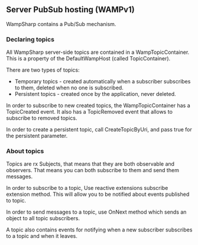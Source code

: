 ## Server PubSub hosting (WAMPv1)

WampSharp contains a Pub/Sub mechanism.

### Declaring topics
All WampSharp server-side topics are contained in a WampTopicContainer. This is a property of the DefaultWampHost (called TopicContainer).

There are two types of topics:
* Temporary topics - created automatically when a subscriber subscribes to them, deleted when no one is subscribed.
* Persistent topics - created once by the application, never deleted.

In order to subscribe to new created topics, the WampTopicContainer has a TopicCreated event. It also has a TopicRemoved event that allows to subscribe to removed topics.

In order to create a persistent topic, call CreateTopicByUri, and pass true for the persistent parameter.

### About topics
Topics are rx Subjects, that means that they are both observable and observers. That means you can both subscribe to them and send them messages.

In order to subscribe to a topic, Use reactive extensions subscribe extension method. This will allow you to be notified about events published to topic.

In order to send messages to a topic, use OnNext method which sends an object to all topic subscribers.

A topic also contains events for notifying when a new subscriber subscribes to a topic and when it leaves.
